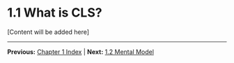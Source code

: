 # 1.1 What is CLS?

[Content will be added here]

---

**Previous:** [Chapter 1 Index](./index.md) | **Next:** [1.2 Mental Model](./1.2-mental-model.md)
